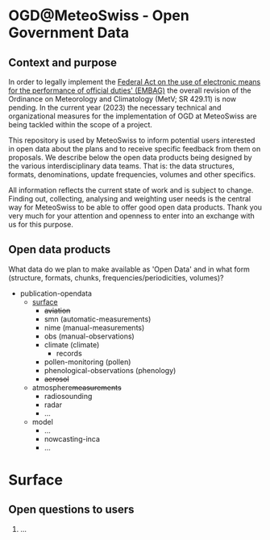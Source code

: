 # OGD@MeteoSwiss - Open Government Data
## Context and purpose
In order to legally implement the [Federal Act on the use of electronic means for the performance of official duties' (EMBAG)](https://www.meteoswiss.admin.ch/about-us/remit-and-legal-mandate.html) the overall revision of the Ordinance on Meteorology and Climatology (MetV; SR 429.11) is now pending. In the current year (2023) the necessary technical and organizational measures for the implementation of OGD at MeteoSwiss are being tackled within the scope of a project.

This repository is used by MeteoSwiss to inform potential users interested in open data about the plans and to receive specific feedback from them on proposals. We describe below the open data products being designed by the various interdisciplinary data teams. That is: the data structures, formats, denominations, update frequencies, volumes and other specifics.

All information reflects the current state of work and is subject to change. Finding out, collecting, analysing and weighting user needs is the central way for MeteoSwiss to be able to offer good open data products. Thank you very much for your attention and openness to enter into an exchange with us for this purpose.
## Open data products
What data do we plan to make available as 'Open Data' and in what form (structure, formats, chunks, frequencies/periodicities, volumes)?
 - publication-opendata
     - [surface](https://github.com/MeteoSwiss/publication-opendata/tree/master#surface)
        - ~~aviation~~
        - smn (automatic-measurements)
        - nime (manual-measurements)
        - obs (manual-observations)
        - climate (climate)
            - records
        - pollen-monitoring (pollen)
        - phenological-observations (phenology)
        - ~~aerosol~~
    - atmosphere~~measurements~~
        - radiosounding
        - radar
        - ...
    - model
        - ...
        - nowcasting-inca
        - ...

# Surface
## Open questions to users
1. ...
